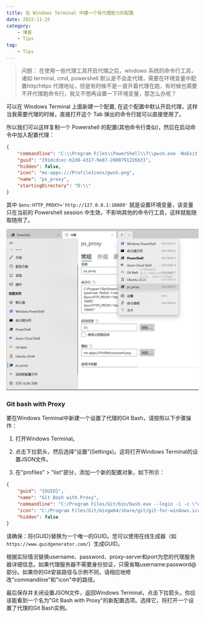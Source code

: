 ```yaml
---
title: 在 Windows Terminal 中建一个有代理能力的配置
date: 2022-11-25
category:
    - 博客
    - Tips
tag:
    - Tips
---
```


> 问题： 在使用一些代理工具开启代理之后，windows 系统的命令行工具，诸如 terminal, cmd, powershell 默认是不会走代理，需要在环境变量中配置http/https 代理地址，但是有时候不是一直开着代理在跑，有时候也需要不开代理跑命令行，我又不想再设置一下环境变量，那怎么办呢？

可以在 Windows Terminal 上面新建一个配置, 在这个配置中默认开启代理，这样当我需要代理的时候，直接打开这个 Tab 弹出的命令行就可以直接使用了。

所以我们可以这样复制一个 Powershell 的配置(其他命令行类似)，然后在启动命令中加入配置代理：

```json
{
    "commandline": "C:\\Program Files\\PowerShell\\7\\pwsh.exe -NoExit -Command \"& {$env:HTTP_PROXY='http://127.0.0.1:10809';$env:HTTPS_PROXY='http://127.0.0.1:10809'}\" ",
    "guid": "{91dcdcec-b2d8-4317-9e87-2000791226b3}",
    "hidden": false,
    "icon": "ms-appx:///ProfileIcons/pwsh.png",
    "name": "ps_proxy",
    "startingDirectory": "D:\\"
}

```

其中 `$env:HTTP_PROXY='http://127.0.0.1:10809'` 就是设置环境变量，该变量只在当前的 Powershell session 中生效，不影响其他的命令行工具，这样就能随取随用了。

![windows_terminal_proxy](./images/windows_terminal_proxy.png)

### Git bash with Proxy

要在Windows Terminal中新建一个设置了代理的Git Bash，请按照以下步骤操作：

1. 打开Windows Terminal。

2. 点击下拉箭头，然后选择“设置”(Settings)。这将打开Windows Terminal的设置JSON文件。

3. 在"profiles" > "list"部分，添加一个新的配置对象，如下所示：

```json
{
    "guid": "{GUID}",
    "name": "Git Bash with Proxy",
    "commandline": "C:/Program Files/Git/bin/bash.exe --login -i -c \"export HTTP_PROXY=http://username:password@proxy-server:port; export HTTPS_PROXY=https://username:password@proxy-server:port; exec bash\"",
    "icon": "C:/Program Files/Git/mingw64/share/git/git-for-windows.ico",
    "hidden": false
}
```

请确保：将{GUID}替换为一个唯一的GUID。您可以使用在线生成器（如`https://www.guidgenerator.com/`）生成GUID。

根据实际情况替换username、password、proxy-server和port为您的代理服务器详细信息。如果代理服务器不需要身份验证，只需省略username:password@部分。如果你的Git安装路径与示例不同，请相应地修改"commandline"和"icon"中的路径。

最后保存并关闭设置JSON文件，返回Windows Terminal，点击下拉箭头，你应该能看到一个名为"Git Bash with Proxy"的新配置选项。选择它，将打开一个设置了代理的Git Bash实例。
